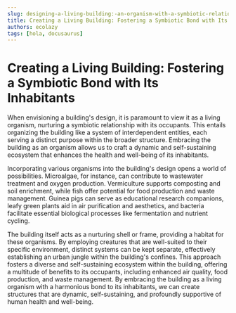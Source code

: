 ```yaml
---
slug: designing-a-living-building:-an-organism-with-a-symbiotic-relationship-with-its-occupants
title: Creating a Living Building: Fostering a Symbiotic Bond with Its Inhabitants
authors: ecolazy
tags: [hola, docusaurus]
---
```


#

# Creating a Living Building: Fostering a Symbiotic Bond with Its Inhabitants

When envisioning a building's design, it is paramount to view it as a living organism, nurturing a symbiotic relationship with its occupants. This entails organizing the building like a system of interdependent entities, each serving a distinct purpose within the broader structure. Embracing the building as an organism allows us to craft a dynamic and self-sustaining ecosystem that enhances the health and well-being of its inhabitants.

Incorporating various organisms into the building's design opens a world of possibilities. Microalgae, for instance, can contribute to wastewater treatment and oxygen production. Vermiculture supports composting and soil enrichment, while fish offer potential for food production and waste management. Guinea pigs can serve as educational research companions, leafy green plants aid in air purification and aesthetics, and bacteria facilitate essential biological processes like fermentation and nutrient cycling.

The building itself acts as a nurturing shell or frame, providing a habitat for these organisms. By employing creatures that are well-suited to their specific environment, distinct systems can be kept separate, effectively establishing an urban jungle within the building's confines. This approach fosters a diverse and self-sustaining ecosystem within the building, offering a multitude of benefits to its occupants, including enhanced air quality, food production, and waste management. By embracing the building as a living organism with a harmonious bond to its inhabitants, we can create structures that are dynamic, self-sustaining, and profoundly supportive of human health and well-being.




